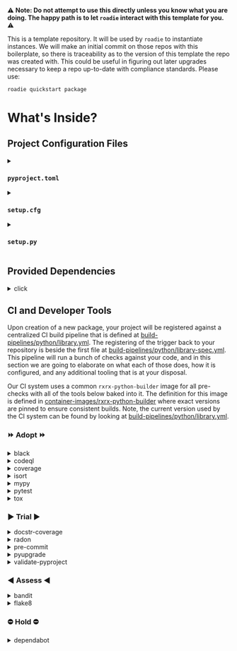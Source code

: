 :warning: **Note: Do not attempt to use this directly unless you
know what you are doing. The happy path is to let `roadie` interact with this
template for you.** :warning:

This is a template repository. It will be used by `roadie` to instantiate
instances. We will make an initial commit on those repos with this boilerplate,
so there is traceability as to the version of this template the repo was created
with. This could be useful in figuring out later upgrades necessary to keep
a repo up-to-date with compliance standards. Please use:

```bash
roadie quickstart package
```

# What's Inside?

## Project Configuration Files

<details>
<summary>

### `pyproject.toml`

</summary>
The newer standard for specifying python project configuration
that is meant to be a one-stop shop for specifying package metadata, third-party tools, 
and package requirements. Most formatting/linting/testing tools we use allow for configuration to be specified in this file including:
 - `bandit` - A static analyzer that checks the code for security risks
 - `black` - An opinionated, minimally configurable code formatter
 - `isort` - An import sorter that will alphabetize your import statements
 - `mypy` - A static analysis tool for type checking Python code
 - `pytest` - A testing framework
</details>

<details>
<summary>

### `setup.cfg`

</summary>

Required for configuring `flake8` in a format that is compatible with `black`.
We can remove this once https://github.com/PyCQA/flake8/issues/234 is addressed or
if we incur an extra dependency in [pyproject-flake8](https://pypi.org/project/pyproject-flake8/)

</details>

<details>
<summary>

### `setup.py`

</summary>

Invoked during CI in order to create a binary distribution and also locally when using `pip install .` (if you do this, we highly recommend using the `-e` flag to make the install editable, meaning it will essentially symlink to your dev environment).
If we switch to using [setuptools-scm](https://pypi.org/project/setuptools-scm/) for semantic versioning, this file can be omitted entirely.

</details>

## Provided Dependencies

<details>
<summary>click</summary>

[Click](https://click.palletsprojects.com/en/8.1.x/) is a nice library for constructing command line interfaces (CLIs)
without much pain. We recommend using it, if you intend on providing a command line entrypoint into your package.

</details>

## CI and Developer Tools

Upon creation of a new package, your project will be registered against a centralized CI build pipeline that is defined at [build-pipelines/python/library.yml](https://github.com/recursionpharma/build-pipelines/blob/trunk/python/library.yml).
The registering of the trigger back to your repository is beside the first file at [build-pipelines/python/library-spec.yml](https://github.com/recursionpharma/build-pipelines/blob/trunk/python/library-spec.yml).
This pipeline will run a bunch of checks against your code, and in this section we are going to elaborate on what each of those does, how it is configured, and any additional tooling that is at your disposal.

Our CI system uses a common `rxrx-python-builder` image for all pre-checks with all of the tools below baked into it.
The definition for this image is defined in [container-images/rxrx-python-builder](https://github.com/recursionpharma/container-images/tree/trunk/rxrx-python-builder)
where exact versions are pinned to ensure consistent builds. Note, the current version used by the CI system can be found by looking at [build-pipelines/python/library.yml](https://github.com/recursionpharma/build-pipelines/blob/trunk/python/library.yml).

### :fast_forward: Adopt :fast_forward:

<details>
<summary>black</summary>

[Black](https://black.readthedocs.io/en/stable/) is an opinonated, minimally configurable formatter that ensures that
with very little configuration all of our code adheres to a common Recursion standard. The only thing we currently
configure out of the box is the line length and that is derived from
[a constant](https://github.com/recursionpharma/roadie/blob/bb87651b769a9445484eb6e4ced5ff63029d307c/roadie/constants.py#L11)
in the `roadie` repository. `black` reads its configuration from the `pyproject.toml` file. Running `black` against your
code should automatically fix any errors, but if you want an all-in-one experience there is also
`roadie lint fix --black --isort` which will fix style and format anomalies.

</details>

<details>
<summary>codeql</summary>

[CodeQL](https://codeql.github.com/) is an advanced security offering from GitHub that will do a deep static analysis
of your codebase for common vulnerabilities and exposures. This is run as part of the CI system and will not fail the
main pipeline, but instead sends a report to GitHub which will trigger an additional "check" on your code. At this time,
we do not have an easy script for executing this on your local machine, but this is an improvement we expect to make in
the future.

</details>

<details>
<summary>coverage</summary>

[Coverage](https://coverage.readthedocs.io/en/7.2.1/) is a standalone tool that can be used to generate and combine
test coverage reports for your code. As noted above, we use `pytest-cov` to automatically generate coverage reports
for individual invocations of `pytest`, however with `tox` we usually end up running `pytest` in a variety of
configurations, and it would wrong for us to report any single run as the total coverage of our test suites. Therefore,
we use this tool in our default `tox` configuration to combine reports across all runs to generate a single coverage
report that we can then publish to the [build-reports](https://console.cloud.google.com/storage/browser/build-reports)
bucket.

</details>

<details>
<summary>isort</summary>

[isort](https://pycqa.github.io/isort/) sorts your import statements alphabetically. This is not a mandatory tool and
it will not be validated in the CI system, however it is a nice little convenience that can make wrangling your import
statements automatically consistent. There is a modest amount of configuration included in this template in the
`pyproject.toml` file to make `isort` play well with `black` and our default line length configuration defined in
[roadie/constants.py](https://github.com/recursionpharma/roadie/blob/bb87651b769a9445484eb6e4ced5ff63029d307c/roadie/constants.py#L15-L19).

</details>

<details>
<summary>mypy</summary>

[MyPy](https://mypy.readthedocs.io/en/stable/) is a type checking static analyzer that we run as part of our CI system.
This tool is configured in the `pyproject.toml`. As typing is optional in python, this tool supports gradual typing and
often depends on `types-` packages (can be handled automatically by including the `--install-types` flag
during invocation, e.g., `mypy --install-types --non-interactive`) or `-stubs` (e.g., `pandas-stubs`) being installed to
give a full report of your system. Without these extra packages installed, `mypy` may conservatively report success.

</details>

<details>
<summary>pytest</summary>

[PyTest](https://docs.pytest.org/en/7.2.x/) is a python testing framework we have chosen to standardize on. It utilizes
a plugin architecture that can extend the tool to suit your specific project's needs. By default, our project's ship
with the `pytest-cov` plugin which allows us to report on test coverage and publish results to a
[build-reports](https://console.cloud.google.com/storage/browser/build-reports) bucket during our CI builds.

</details>

<details>
<summary>tox</summary>

[Tox](https://tox.wiki/en/latest/) is a virtual environment managment and test tool that works well with `pytest` and
other tools by allowing you to define different environments under which to exercise your code. For example, we can use
`tox` to exercise our code under different minor versions of Python which is the default usage of it in this template,
but you can also use it to run pytest in environments both with and without optional dependencies of a project or
to setup configurations of pytest with different flags or markers enabled. We have elected to keep the configuration
for `tox` in the `tox.ini`, although it does have [support](https://tox.wiki/en/latest/config.html#pyproject-toml) for
consolidating this into a `pyproject.toml`.

</details>

### :arrow_forward: Trial :arrow_forward:

<details>
<summary>docstr-coverage</summary>

[Docstr-Coverage](https://docstr-coverage.readthedocs.io/en/latest/api_essentials.html) is a tool for reporting on the
percentage of public functions containing docstrings. This tool does not validate docstrings to a style guide, though
we have agreed as a company to use `numpy`-style docstrings. This latter functionality is deferred to
`pydocstyle` which is not currently a part of this template. If you use VS Code, we recommend using the
[autodocstring](https://marketplace.visualstudio.com/items?itemName=njpwerner.autodocstring) extension to easily
construct template docstrings that you can fill in with correct details.

</details>

<details>
<summary>radon</summary>

[Radon](https://radon.readthedocs.io/en/latest/) is a static analyzer that will report on your project's overall
complexity and maintainability. The usage of this tool is entirely optional, though it will run as part of the CI
system, and results will be published to a [build-reports](https://console.cloud.google.com/storage/browser/build-reports)
bucket if you ever wanted to look at them. We do not maintain any custom configuration of this tool, though you can
reference their [relevant documentation](https://radon.readthedocs.io/en/latest/commandline.html#radon-configuration-files)
on how to set it up.

</details>

<details>
<summary>pre-commit</summary>

[Pre-commit](https://pre-commit.com/) hooks are an optional feature that developers can choose to use on their own
machines that will run a collection of validation scripts against your code before allowing you to commit. Some of these
tools will modify your code in-place, but will fail on commit. This tool is configured in the `.pre-commit-config.yaml`
file of this template and it can be installed on local development environments with `pre-commit install`. Once
installed, you can bypass these checks if your house is burning down, but you really need to commit something with
`git commit --no-verify`.

</details>

<details>
<summary>pyupgrade</summary>

[Pyupgrade](https://github.com/asottile/pyupgrade) is one of the tools configured in the `.pre-commit-config.yaml` file
of this template that will run with `pre-commit`. Pyupgrade will automatically upgrade syntax to match a specified
version of python. It can also be invoked from the command line as something like `pyupgrade --py38-plus *.py`.

</details>

<details>
<summary>validate-pyproject</summary>

[Validate-pyproject](https://validate-pyproject.readthedocs.io/en/latest/) is one of the tools configured in the
`.pre-commit-config.yaml` file of this template that will run with `pre-commit`. This tool will parse and analyze your
`pyproject.toml` file for malformed configuration. It can also be invoked from the command line as something like
`validate-pyproject ./pyproject.toml`.

</details>

### :arrow_backward: Assess :arrow_backward:

<details>
<summary>bandit</summary>

[Bandit](https://bandit.readthedocs.io/en/latest/) is a legacy security static analyzer that we used to leverage on our
CI system that has been replaced by GitHub's CodeQL (see below). It remains a package we include in the optional dev
requirements as it can provide a quick response of possible security concerns when invoked from the CLI
(e.g., `bandit -r -c pyproject.toml .`). This tool is configured in `pyproject.toml`.

</details>

<details>

<summary>flake8</summary>

[Flake8](https://flake8.pycqa.org/en/latest/) is a PEP8-compliant style linter that will validate your code's adherence
to the [PEP 8](https://peps.python.org/pep-0008/) standard. Aside from ensuring consistent and Pythonic usage of the
language, this linter can catch common semantic errors and remove a lot of excess overhead in hastily written code.
To automatically fix stylistic problems in your code, run `roadie lint fix`. `flake8` is configured in the `setup.cfg`
file for now, and the template for its configuration on all new projects is housed in
[roadie/constants.py](https://github.com/recursionpharma/roadie/blob/bb87651b769a9445484eb6e4ced5ff63029d307c/roadie/constants.py#L15-L19).
There is again a very small amount of configuration needed in order to make this work kindly with `black` for an
up-to-date description, please refer to `black`'s [documentation](https://black.readthedocs.io/en/stable/guides/using_black_with_other_tools.html#flake8).
It may be worth looking at `pylint` or `ruff` as a replacement for this tool.

</details>

### :no_entry: Hold :no_entry:

<details>
<summary>dependabot</summary>

[Dependabot](https://docs.github.com/en/code-security/dependabot) is another security tool acquired by GitHub that will
examine your project's dependency list and flag any vulnerable dependencies. We are working on patterns that allow
`dependabot` to work nicely with our project structure in terms of automating pull requests, but the analysis that this
tool flag, should be heeded and remediated at your earliest convenience. We have our own system of monthly maintenance
that does this in a way that is guaranteed to not violate our lockfiles dependency graph.

</details>
